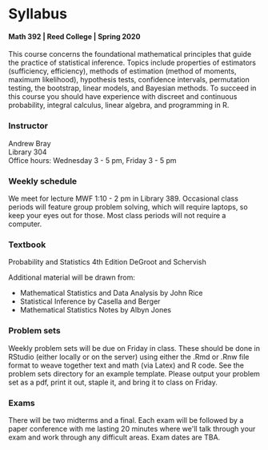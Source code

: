 # Syllabus
#### Math 392 | Reed College | Spring 2020

This course concerns the foundational mathematical principles that guide the practice of statistical inference. Topics include properties of estimators (sufficiency, efficiency), methods of estimation (method of moments, maximum likelihood), hypothesis tests, confidence intervals, permutation testing, the bootstrap, linear models, and Bayesian methods. To succeed in this course you should have experience with discreet and continuous probability, integral calculus, linear algebra, and programming in R.

### Instructor
Andrew Bray  
Library 304  
Office hours: Wednesday 3 - 5 pm, Friday 3 - 5 pm

### Weekly schedule
We meet for lecture MWF 1:10 - 2 pm in Library 389. Occasional class periods will feature group problem solving, which will require laptops, so keep your eyes out for those. Most class periods will not require a computer.

### Textbook
Probability and Statistics 4th Edition 
DeGroot and Schervish

Additional material will be drawn from:

- Mathematical Statistics and Data Analysis by John Rice 
- Statistical Inference by Casella and Berger
- Mathematical Statistics Notes by Albyn Jones

### Problem sets
Weekly problem sets will be due on Friday in class. These should be done in RStudio (either locally or on the server) using either the .Rmd or .Rnw file format to weave together text and math (via Latex) and R code. See the problem sets directory for an example template. Please output your problem set as a pdf, print it out, staple it, and bring it to class on Friday.

### Exams
There will be two midterms and a final. Each exam will be followed by a paper conference with me lasting 20 minutes where we'll talk through your exam and work through any difficult areas. Exam dates are TBA.



